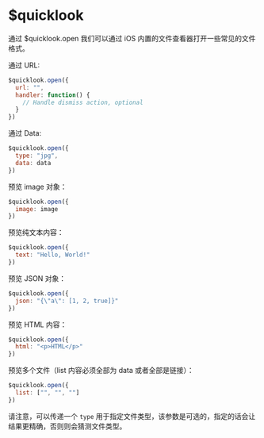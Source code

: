 # $quicklook

通过 $quicklook.open 我们可以通过 iOS 内置的文件查看器打开一些常见的文件格式。

通过 URL:

```js
$quicklook.open({
  url: "",
  handler: function() {
    // Handle dismiss action, optional
  }
})
```

通过 Data:

```js
$quicklook.open({
  type: "jpg",
  data: data
})
```

预览 image 对象：

```js
$quicklook.open({
  image: image
})
```

预览纯文本内容：

```js
$quicklook.open({
  text: "Hello, World!"
})
```

预览 JSON 对象：

```js
$quicklook.open({
  json: "{\"a\": [1, 2, true]}"
})
```

预览 HTML 内容：

```js
$quicklook.open({
  html: "<p>HTML</p>"
})
```

预览多个文件（list 内容必须全部为 data 或者全部是链接）：

```js
$quicklook.open({
  list: ["", "", ""]
})
```

请注意，可以传递一个 `type` 用于指定文件类型，该参数是可选的，指定的话会让结果更精确，否则则会猜测文件类型。